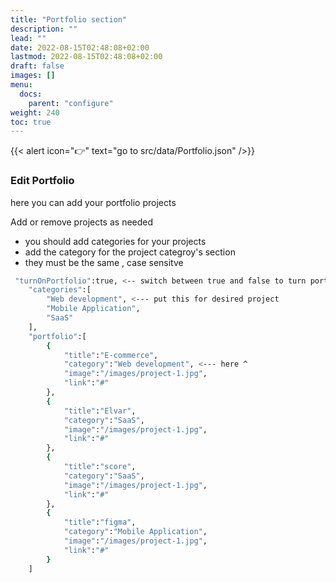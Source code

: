 ```yaml
---
title: "Portfolio section"
description: ""
lead: ""
date: 2022-08-15T02:48:08+02:00
lastmod: 2022-08-15T02:48:08+02:00
draft: false
images: []
menu:
  docs:
    parent: "configure"
weight: 240
toc: true
---
```


{{< alert icon="👉" text="go to src/data/Portfolio.json" />}}

### Edit Portfolio
here you can add your portfolio projects

Add or remove projects as needed

- you should add categories for your projects
- add the category for the project categroy's section
- they must be the same , case sensitve
  
```bash
 "turnOnPortfolio":true, <-- switch between true and false to turn portfolio section off 
    "categories":[
        "Web development", <--- put this for desired project 
        "Mobile Application",
        "SaaS"
    ],
    "portfolio":[ 
        {
            "title":"E-commerce",
            "category":"Web development", <--- here ^
            "image":"/images/project-1.jpg",
            "link":"#"
        },
        {
            "title":"Elvar",
            "category":"SaaS",
            "image":"/images/project-1.jpg",
            "link":"#"
        },
        {
            "title":"score",
            "category":"SaaS",
            "image":"/images/project-1.jpg",
            "link":"#"
        },
        {
            "title":"figma",
            "category":"Mobile Application",
            "image":"/images/project-1.jpg",
            "link":"#"
        }
    ]

```